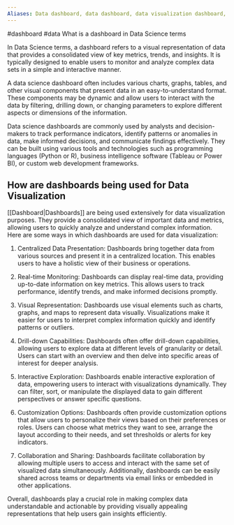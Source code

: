 ```yaml
---
Aliases: Data dashboard, data dashboard, data visualization dashboard, dashboard, dashboards, Dashboards
---
```

#dashboard #data 
What is a dashboard in Data Science terms

In Data Science terms, a dashboard refers to a visual representation of data that provides a consolidated view of key metrics, trends, and insights. It is typically designed to enable users to monitor and analyze complex data sets in a simple and interactive manner.

A data science dashboard often includes various charts, graphs, tables, and other visual components that present data in an easy-to-understand format. These components may be dynamic and allow users to interact with the data by filtering, drilling down, or changing parameters to explore different aspects or dimensions of the information.

Data science dashboards are commonly used by analysts and decision-makers to track performance indicators, identify patterns or anomalies in data, make informed decisions, and communicate findings effectively. They can be built using various tools and technologies such as programming languages (Python or R), business intelligence software (Tableau or Power BI), or custom web development frameworks.

## How are dashboards being used for Data Visualization

[[Dashboard|Dashboards]] are being used extensively for data visualization purposes. They provide a consolidated view of important data and metrics, allowing users to quickly analyze and understand complex information. Here are some ways in which dashboards are used for data visualization:

1. Centralized Data Presentation: Dashboards bring together data from various sources and present it in a centralized location. This enables users to have a holistic view of their business or operations.

2. Real-time Monitoring: Dashboards can display real-time data, providing up-to-date information on key metrics. This allows users to track performance, identify trends, and make informed decisions promptly.

3. Visual Representation: Dashboards use visual elements such as charts, graphs, and maps to represent data visually. Visualizations make it easier for users to interpret complex information quickly and identify patterns or outliers.

4. Drill-down Capabilities: Dashboards often offer drill-down capabilities, allowing users to explore data at different levels of granularity or detail. Users can start with an overview and then delve into specific areas of interest for deeper analysis.

5. Interactive Exploration: Dashboards enable interactive exploration of data, empowering users to interact with visualizations dynamically. They can filter, sort, or manipulate the displayed data to gain different perspectives or answer specific questions.

6. Customization Options: Dashboards often provide customization options that allow users to personalize their views based on their preferences or roles. Users can choose what metrics they want to see, arrange the layout according to their needs, and set thresholds or alerts for key indicators.

7. Collaboration and Sharing: Dashboards facilitate collaboration by allowing multiple users to access and interact with the same set of visualized data simultaneously. Additionally, dashboards can be easily shared across teams or departments via email links or embedded in other applications.

Overall, dashboards play a crucial role in making complex data understandable and actionable by providing visually appealing representations that help users gain insights efficiently.